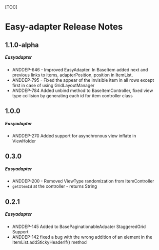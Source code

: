 [TOC]
# Easy-adapter Release Notes
## 1.1.0-alpha
##### Easyadapter
* ANDDEP-646 - Improved EasyAdapter. In BaseItem added next and previous links to items, adapterPosition, position in ItemList.
* ANDDEP-795 - Fixed the appear of the invisible item in all rows except first in case of using GridLayoutManager
* ANDDEP-784 Added unbind method to BaseItemController, fixed view type collision by generating each id for item controller class 
## 1.0.0
##### Easyadapter
* ANDDEP-270 Added support for asynchronous view inflate in ViewHolder
## 0.3.0
##### Easyadapter
* ANDDEP-200 - Removed ViewType randomization from ItemController
* `getItemId` at the controller - returns String
## 0.2.1
##### Easyadapter
* ANDDEP-145 Added to BasePaginationableAdpater StaggeredGrid Support
* ANDDEP-142 fixed a bug with the wrong addition of an element in the ItemList.addStickyHeaderIf() method